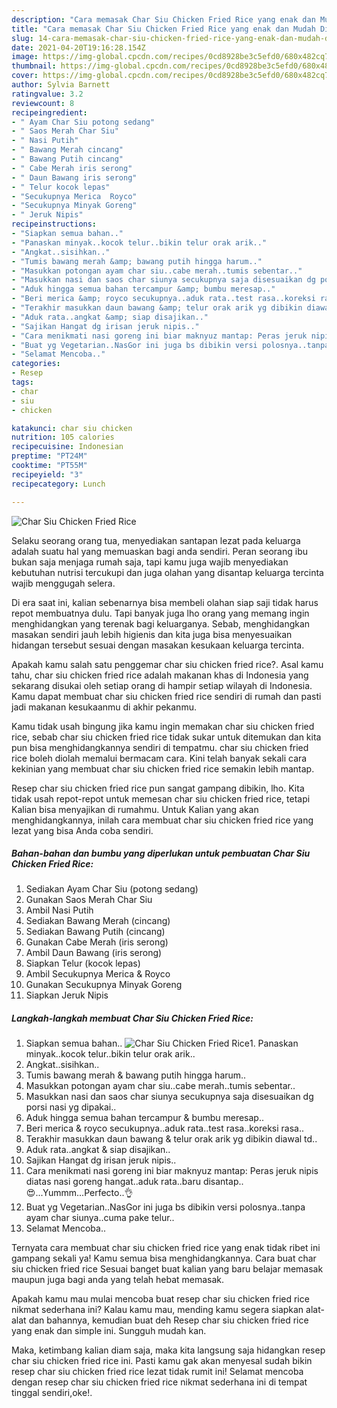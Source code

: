 ```yaml
---
description: "Cara memasak Char Siu Chicken Fried Rice yang enak dan Mudah Dibuat"
title: "Cara memasak Char Siu Chicken Fried Rice yang enak dan Mudah Dibuat"
slug: 14-cara-memasak-char-siu-chicken-fried-rice-yang-enak-dan-mudah-dibuat
date: 2021-04-20T19:16:28.154Z
image: https://img-global.cpcdn.com/recipes/0cd8928be3c5efd0/680x482cq70/char-siu-chicken-fried-rice-foto-resep-utama.jpg
thumbnail: https://img-global.cpcdn.com/recipes/0cd8928be3c5efd0/680x482cq70/char-siu-chicken-fried-rice-foto-resep-utama.jpg
cover: https://img-global.cpcdn.com/recipes/0cd8928be3c5efd0/680x482cq70/char-siu-chicken-fried-rice-foto-resep-utama.jpg
author: Sylvia Barnett
ratingvalue: 3.2
reviewcount: 8
recipeingredient:
- " Ayam Char Siu potong sedang"
- " Saos Merah Char Siu"
- " Nasi Putih"
- " Bawang Merah cincang"
- " Bawang Putih cincang"
- " Cabe Merah iris serong"
- " Daun Bawang iris serong"
- " Telur kocok lepas"
- "Secukupnya Merica  Royco"
- "Secukupnya Minyak Goreng"
- " Jeruk Nipis"
recipeinstructions:
- "Siapkan semua bahan.."
- "Panaskan minyak..kocok telur..bikin telur orak arik.."
- "Angkat..sisihkan.."
- "Tumis bawang merah &amp; bawang putih hingga harum.."
- "Masukkan potongan ayam char siu..cabe merah..tumis sebentar.."
- "Masukkan nasi dan saos char siunya secukupnya saja disesuaikan dg porsi nasi yg dipakai.."
- "Aduk hingga semua bahan tercampur &amp; bumbu meresap.."
- "Beri merica &amp; royco secukupnya..aduk rata..test rasa..koreksi rasa.."
- "Terakhir masukkan daun bawang &amp; telur orak arik yg dibikin diawal td.."
- "Aduk rata..angkat &amp; siap disajikan.."
- "Sajikan Hangat dg irisan jeruk nipis.."
- "Cara menikmati nasi goreng ini biar maknyuz mantap: Peras jeruk nipis diatas nasi goreng hangat..aduk rata..baru disantap..😍...Yummm...Perfecto..👌"
- "Buat yg Vegetarian..NasGor ini juga bs dibikin versi polosnya..tanpa ayam char siunya..cuma pake telur.."
- "Selamat Mencoba.."
categories:
- Resep
tags:
- char
- siu
- chicken

katakunci: char siu chicken 
nutrition: 105 calories
recipecuisine: Indonesian
preptime: "PT24M"
cooktime: "PT55M"
recipeyield: "3"
recipecategory: Lunch

---
```



![Char Siu Chicken Fried Rice](https://img-global.cpcdn.com/recipes/0cd8928be3c5efd0/680x482cq70/char-siu-chicken-fried-rice-foto-resep-utama.jpg)

Selaku seorang orang tua, menyediakan santapan lezat pada keluarga adalah suatu hal yang memuaskan bagi anda sendiri. Peran seorang ibu bukan saja menjaga rumah saja, tapi kamu juga wajib menyediakan kebutuhan nutrisi tercukupi dan juga olahan yang disantap keluarga tercinta wajib menggugah selera.

Di era  saat ini, kalian sebenarnya bisa membeli olahan siap saji tidak harus repot membuatnya dulu. Tapi banyak juga lho orang yang memang ingin menghidangkan yang terenak bagi keluarganya. Sebab, menghidangkan masakan sendiri jauh lebih higienis dan kita juga bisa menyesuaikan hidangan tersebut sesuai dengan masakan kesukaan keluarga tercinta. 



Apakah kamu salah satu penggemar char siu chicken fried rice?. Asal kamu tahu, char siu chicken fried rice adalah makanan khas di Indonesia yang sekarang disukai oleh setiap orang di hampir setiap wilayah di Indonesia. Kamu dapat membuat char siu chicken fried rice sendiri di rumah dan pasti jadi makanan kesukaanmu di akhir pekanmu.

Kamu tidak usah bingung jika kamu ingin memakan char siu chicken fried rice, sebab char siu chicken fried rice tidak sukar untuk ditemukan dan kita pun bisa menghidangkannya sendiri di tempatmu. char siu chicken fried rice boleh diolah memalui bermacam cara. Kini telah banyak sekali cara kekinian yang membuat char siu chicken fried rice semakin lebih mantap.

Resep char siu chicken fried rice pun sangat gampang dibikin, lho. Kita tidak usah repot-repot untuk memesan char siu chicken fried rice, tetapi Kalian bisa menyajikan di rumahmu. Untuk Kalian yang akan menghidangkannya, inilah cara membuat char siu chicken fried rice yang lezat yang bisa Anda coba sendiri.

<!--inarticleads1-->

##### Bahan-bahan dan bumbu yang diperlukan untuk pembuatan Char Siu Chicken Fried Rice:

1. Sediakan  Ayam Char Siu (potong sedang)
1. Gunakan  Saos Merah Char Siu
1. Ambil  Nasi Putih
1. Sediakan  Bawang Merah (cincang)
1. Sediakan  Bawang Putih (cincang)
1. Gunakan  Cabe Merah (iris serong)
1. Ambil  Daun Bawang (iris serong)
1. Siapkan  Telur (kocok lepas)
1. Ambil Secukupnya Merica &amp; Royco
1. Gunakan Secukupnya Minyak Goreng
1. Siapkan  Jeruk Nipis




<!--inarticleads2-->

##### Langkah-langkah membuat Char Siu Chicken Fried Rice:

1. Siapkan semua bahan..
<img src="https://img-global.cpcdn.com/steps/70337f98b715a8a5/160x128cq70/char-siu-chicken-fried-rice-langkah-memasak-1-foto.jpg" alt="Char Siu Chicken Fried Rice">1. Panaskan minyak..kocok telur..bikin telur orak arik..
1. Angkat..sisihkan..
1. Tumis bawang merah &amp; bawang putih hingga harum..
1. Masukkan potongan ayam char siu..cabe merah..tumis sebentar..
1. Masukkan nasi dan saos char siunya secukupnya saja disesuaikan dg porsi nasi yg dipakai..
1. Aduk hingga semua bahan tercampur &amp; bumbu meresap..
1. Beri merica &amp; royco secukupnya..aduk rata..test rasa..koreksi rasa..
1. Terakhir masukkan daun bawang &amp; telur orak arik yg dibikin diawal td..
1. Aduk rata..angkat &amp; siap disajikan..
1. Sajikan Hangat dg irisan jeruk nipis..
1. Cara menikmati nasi goreng ini biar maknyuz mantap: Peras jeruk nipis diatas nasi goreng hangat..aduk rata..baru disantap..😍...Yummm...Perfecto..👌
1. Buat yg Vegetarian..NasGor ini juga bs dibikin versi polosnya..tanpa ayam char siunya..cuma pake telur..
1. Selamat Mencoba..




Ternyata cara membuat char siu chicken fried rice yang enak tidak ribet ini gampang sekali ya! Kamu semua bisa menghidangkannya. Cara buat char siu chicken fried rice Sesuai banget buat kalian yang baru belajar memasak maupun juga bagi anda yang telah hebat memasak.

Apakah kamu mau mulai mencoba buat resep char siu chicken fried rice nikmat sederhana ini? Kalau kamu mau, mending kamu segera siapkan alat-alat dan bahannya, kemudian buat deh Resep char siu chicken fried rice yang enak dan simple ini. Sungguh mudah kan. 

Maka, ketimbang kalian diam saja, maka kita langsung saja hidangkan resep char siu chicken fried rice ini. Pasti kamu gak akan menyesal sudah bikin resep char siu chicken fried rice lezat tidak rumit ini! Selamat mencoba dengan resep char siu chicken fried rice nikmat sederhana ini di tempat tinggal sendiri,oke!.

